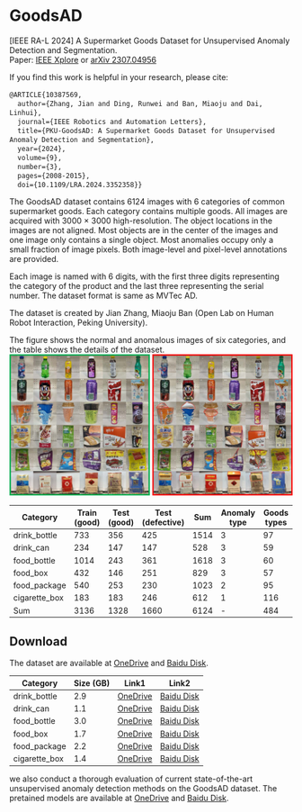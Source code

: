 # GoodsAD
[IEEE RA-L 2024] A Supermarket Goods Dataset for Unsupervised Anomaly Detection and Segmentation.</br>
Paper: [IEEE Xplore](https://ieeexplore.ieee.org/abstract/document/10387569) or [arXiv 2307.04956](https://arxiv.org/abs/2307.04956v2)

If you find this work is helpful in your research, please cite:
````
@ARTICLE{10387569,
  author={Zhang, Jian and Ding, Runwei and Ban, Miaoju and Dai, Linhui},
  journal={IEEE Robotics and Automation Letters},
  title={PKU-GoodsAD: A Supermarket Goods Dataset for Unsupervised Anomaly Detection and Segmentation},
  year={2024},
  volume={9},
  number={3},
  pages={2008-2015},
  doi={10.1109/LRA.2024.3352358}}
````

The GoodsAD dataset contains 6124 images with 6 categories of common supermarket goods.  Each category contains multiple goods. All images are acquired with 3000 × 3000 high-resolution. The object locations in the images are not aligned. Most objects are in the center of the images and one image only contains a single object. Most anomalies occupy only a small fraction of image pixels. Both image-level and pixel-level annotations are provided.

Each image is named with 6 digits, with the first three digits representing the category of the product and the last three representing the serial number. The dataset format is same as MVTec AD.

The dataset is created by Jian Zhang, Miaoju Ban (Open Lab on Human Robot Interaction, Peking University).

The figure shows the normal and anomalous images of six categories, and the table shows the details of the dataset.
![overview](./dataset.jpg)

|  Category   | Train (good) | Test (good) | Test (defective) | Sum |Anomaly type| Goods types |
|  ----  | ----  | ----  | ----  | ----  | ----  |----  |
| drink_bottle  | 733 | 356 | 425 | 1514 | 3|97|
| drink_can  | 234 | 147 | 147 | 528 | 3|59|
| food_bottle | 1014|243|361|1618|3|60|
|food_box|432|146|251|829|3|57|
|food_package|540|253|230|1023|2|95|
|cigarette_box|183|183|246|612|1|116|
|Sum|3136|1328|1660|6124|-|484|

## Download
The dataset are available at [OneDrive](https://mailhfuteducn-my.sharepoint.com/:f:/g/personal/2015216892_mail_hfut_edu_cn/Eu1ap3oe4OJCmQSpr8ouc4UBFbCT6SQt3d_yCz3R0CgLfQ?e=3svFSB) and [Baidu Disk](https://pan.baidu.com/s/1TJ-0NDUJPWFl8IN8K-p2mw?pwd=go8y).
<!-- 提取码：go8y -->

|Category|Size (GB)|Link1|Link2|
|  ----  | ----  |----  |----  |
|drink_bottle|2.9|[OneDrive](https://mailhfuteducn-my.sharepoint.com/:u:/g/personal/2015216892_mail_hfut_edu_cn/EeoscD4PU4VAoaiTeeGyrgEBRXoibgXiRHACWdRily-i-w?e=YENamB)|[Baidu Disk](https://pan.baidu.com/s/1mnL14Sd5jTWVH7ueA-zStg?pwd=d6mr)|
|drink_can|1.1|[OneDrive](https://mailhfuteducn-my.sharepoint.com/:u:/g/personal/2015216892_mail_hfut_edu_cn/Efs7rgdmVWJKu_eW2RxgswIBr15PdwwoDPnftnLbbjAyAw?e=iMR6Q6)|[Baidu Disk](https://pan.baidu.com/s/1XOsr5Fs0bQ0Ak4_Rhs_aaA?pwd=kg2z)|
|food_bottle|3.0|[OneDrive](https://mailhfuteducn-my.sharepoint.com/:u:/g/personal/2015216892_mail_hfut_edu_cn/ESib3l3xt4NLqEjVq76MykUBqgLsLbeDnSeCMb8YAOKbzg?e=fQDecg)|[Baidu Disk](https://pan.baidu.com/s/1SPuPz6ukOZcIfWIBMg9YhA?pwd=6qrb)|
|food_box|1.7|[OneDrive](https://mailhfuteducn-my.sharepoint.com/:u:/g/personal/2015216892_mail_hfut_edu_cn/EbZlumiFMxZGi2cjIrE-IGYBxiRFEjEBNNZCCI6frPEQVg?e=rMDeRj)|[Baidu Disk](https://pan.baidu.com/s/1zLTB9jIx-UxgDOqFOezS_Q?pwd=m6y8)|
|food_package|2.2|[OneDrive](https://mailhfuteducn-my.sharepoint.com/:u:/g/personal/2015216892_mail_hfut_edu_cn/ETInGCW7EOBKoFmh31-Y8PkB17MKP_iaVOhGLRuWyU1EQA?e=vQMcW4)|[Baidu Disk](https://pan.baidu.com/s/183pAoz7pTPwWkv4jE0aPuw?pwd=j9nc)|
|cigarette_box|1.4|[OneDrive](https://mailhfuteducn-my.sharepoint.com/:u:/g/personal/2015216892_mail_hfut_edu_cn/EU2Lgyz64k1En435HtDAtVMB1GlzidKCUA_tFLUIr5Wq-g?e=ZxabJ7)|[Baidu Disk](https://pan.baidu.com/s/177e2KPZrU5Z1C2rbei0rTg?pwd=nj7a)|

 we also conduct a thorough evaluation of current state-of-the-art unsupervised anomaly detection methods on the GoodsAD dataset. The pretained models are available at [OneDrive](https://mailhfuteducn-my.sharepoint.com/:f:/g/personal/2015216892_mail_hfut_edu_cn/EoITUN0LyvFMpEYG2dteBPEB6OX7PH0FPn0Ar2kSlg-QaA?e=HRyXlb) and [Baidu Disk](https://pan.baidu.com/s/1z-IU2DbEHVa9jTEquNuXtw?pwd=a11j).
<!-- 提取码：a11j -->
